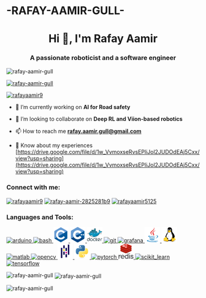 # -RAFAY-AAMIR-GULL-


<h1 align="center">Hi 👋, I'm Rafay Aamir</h1>
<h3 align="center">A passionate roboticist and a software engineer</h3>

<p align="left"> <img src="https://komarev.com/ghpvc/?username=rafay-aamir-gull&label=Profile%20views&color=0e75b6&style=flat" alt="rafay-aamir-gull" /> </p>

<p align="left"> <a href="https://github.com/ryo-ma/github-profile-trophy"><img src="https://github-profile-trophy.vercel.app/?username=rafay-aamir-gull" alt="rafay-aamir-gull" /></a> </p>

<p align="left"> <a href="https://twitter.com/rafayaamir9" target="blank"><img src="https://img.shields.io/twitter/follow/rafayaamir9?logo=twitter&style=for-the-badge" alt="rafayaamir9" /></a> </p>

- 🔭 I’m currently working on **AI for Road safety**

- 👯 I’m looking to collaborate on **Deep RL and Viion-based robotics**

- 📫 How to reach me **rafay.aamir.gull@gmail.com**

- 📄 Know about my experiences [https://drive.google.com/file/d/1w_VvmoxseRvsEPliJol2JUDOdEAj5Cxx/view?usp=sharing](https://drive.google.com/file/d/1w_VvmoxseRvsEPliJol2JUDOdEAj5Cxx/view?usp=sharing)

<h3 align="left">Connect with me:</h3>
<p align="left">
<a href="https://twitter.com/rafayaamir9" target="blank"><img align="center" src="https://raw.githubusercontent.com/rahuldkjain/github-profile-readme-generator/master/src/images/icons/Social/twitter.svg" alt="rafayaamir9" height="30" width="40" /></a>
<a href="https://linkedin.com/in/rafay-aamir-2825281b9" target="blank"><img align="center" src="https://raw.githubusercontent.com/rahuldkjain/github-profile-readme-generator/master/src/images/icons/Social/linked-in-alt.svg" alt="rafay-aamir-2825281b9" height="30" width="40" /></a>
<a href="https://www.youtube.com/c/rafayaamir5125" target="blank"><img align="center" src="https://raw.githubusercontent.com/rahuldkjain/github-profile-readme-generator/master/src/images/icons/Social/youtube.svg" alt="rafayaamir5125" height="30" width="40" /></a>
</p>

<h3 align="left">Languages and Tools:</h3>
<p align="left"> <a href="https://www.arduino.cc/" target="_blank" rel="noreferrer"> <img src="https://cdn.worldvectorlogo.com/logos/arduino-1.svg" alt="arduino" width="40" height="40"/> </a> <a href="https://www.gnu.org/software/bash/" target="_blank" rel="noreferrer"> <img src="https://www.vectorlogo.zone/logos/gnu_bash/gnu_bash-icon.svg" alt="bash" width="40" height="40"/> </a> <a href="https://www.cprogramming.com/" target="_blank" rel="noreferrer"> <img src="https://raw.githubusercontent.com/devicons/devicon/master/icons/c/c-original.svg" alt="c" width="40" height="40"/> </a> <a href="https://www.w3schools.com/cpp/" target="_blank" rel="noreferrer"> <img src="https://raw.githubusercontent.com/devicons/devicon/master/icons/cplusplus/cplusplus-original.svg" alt="cplusplus" width="40" height="40"/> </a> <a href="https://www.docker.com/" target="_blank" rel="noreferrer"> <img src="https://raw.githubusercontent.com/devicons/devicon/master/icons/docker/docker-original-wordmark.svg" alt="docker" width="40" height="40"/> </a> <a href="https://git-scm.com/" target="_blank" rel="noreferrer"> <img src="https://www.vectorlogo.zone/logos/git-scm/git-scm-icon.svg" alt="git" width="40" height="40"/> </a> <a href="https://grafana.com" target="_blank" rel="noreferrer"> <img src="https://www.vectorlogo.zone/logos/grafana/grafana-icon.svg" alt="grafana" width="40" height="40"/> </a> <a href="https://www.java.com" target="_blank" rel="noreferrer"> <img src="https://raw.githubusercontent.com/devicons/devicon/master/icons/java/java-original.svg" alt="java" width="40" height="40"/> </a> <a href="https://www.linux.org/" target="_blank" rel="noreferrer"> <img src="https://raw.githubusercontent.com/devicons/devicon/master/icons/linux/linux-original.svg" alt="linux" width="40" height="40"/> </a> <a href="https://www.mathworks.com/" target="_blank" rel="noreferrer"> <img src="https://upload.wikimedia.org/wikipedia/commons/2/21/Matlab_Logo.png" alt="matlab" width="40" height="40"/> </a> <a href="https://opencv.org/" target="_blank" rel="noreferrer"> <img src="https://www.vectorlogo.zone/logos/opencv/opencv-icon.svg" alt="opencv" width="40" height="40"/> </a> <a href="https://pandas.pydata.org/" target="_blank" rel="noreferrer"> <img src="https://raw.githubusercontent.com/devicons/devicon/2ae2a900d2f041da66e950e4d48052658d850630/icons/pandas/pandas-original.svg" alt="pandas" width="40" height="40"/> </a> <a href="https://www.python.org" target="_blank" rel="noreferrer"> <img src="https://raw.githubusercontent.com/devicons/devicon/master/icons/python/python-original.svg" alt="python" width="40" height="40"/> </a> <a href="https://pytorch.org/" target="_blank" rel="noreferrer"> <img src="https://www.vectorlogo.zone/logos/pytorch/pytorch-icon.svg" alt="pytorch" width="40" height="40"/> </a> <a href="https://redis.io" target="_blank" rel="noreferrer"> <img src="https://raw.githubusercontent.com/devicons/devicon/master/icons/redis/redis-original-wordmark.svg" alt="redis" width="40" height="40"/> </a> <a href="https://scikit-learn.org/" target="_blank" rel="noreferrer"> <img src="https://upload.wikimedia.org/wikipedia/commons/0/05/Scikit_learn_logo_small.svg" alt="scikit_learn" width="40" height="40"/> </a> <a href="https://www.tensorflow.org" target="_blank" rel="noreferrer"> <img src="https://www.vectorlogo.zone/logos/tensorflow/tensorflow-icon.svg" alt="tensorflow" width="40" height="40"/> </a> </p>

<p><img align="left" src="https://github-readme-stats.vercel.app/api/top-langs?username=rafay-aamir-gull&show_icons=true&locale=en&layout=compact" alt="rafay-aamir-gull" /></p>

<p>&nbsp;<img align="center" src="https://github-readme-stats.vercel.app/api?username=rafay-aamir-gull&show_icons=true&locale=en" alt="rafay-aamir-gull" /></p>

<p><img align="center" src="https://github-readme-streak-stats.herokuapp.com/?user=rafay-aamir-gull&" alt="rafay-aamir-gull" /></p>

